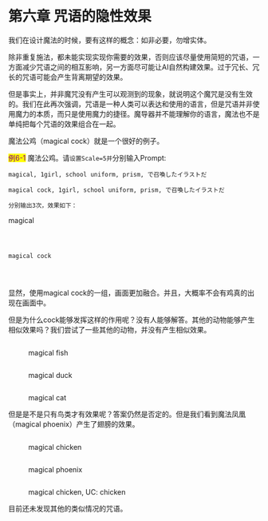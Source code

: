# 第六章 咒语的隐性效果

我们在设计魔法的时候，要有这样的概念：如非必要，勿增实体。

除非重复施法，都未能实现实现你需要的效果，否则应该尽量使用简短的咒语，一方面减少咒语之间的相互影响，另一方面尽可能让AI自然构建效果。过于冗长、冗长的咒语可能会产生背离期望的效果。

但是事实上，并非魔咒没有产生可以观测到的现象，就说明这个魔咒是没有生效的。我们在此再次强调，咒语是一种人类可以表达和使用的语言，但是咒语并非使用魔力的本质，而只是使用魔力的捷径。魔导器并不能理解你的语言，魔法也不是单纯把每个咒语的效果组合在一起。

魔法公鸡（magical cock）就是一个很好的例子。

<mark style="color:purple;">例6-1</mark> 魔法公鸡。请`设置Scale=5并`分别输入Prompt:&#x20;

`magical, 1girl, school uniform, prism, で召喚したイラストだ`

`magical cock, 1girl, school uniform, prism, で召喚したイラストだ`

`分别输出3次，效果如下：`

magical

<div>

<figure><img src=".gitbook/assets/E6-1A.jpg" alt=""><figcaption></figcaption></figure>

 

<figure><img src=".gitbook/assets/E6-1B.jpg" alt=""><figcaption></figcaption></figure>

 

<figure><img src=".gitbook/assets/E6-1C.jpg" alt=""><figcaption></figcaption></figure>

</div>

`magical cock`

<div>

<figure><img src=".gitbook/assets/E6-1E.jpg" alt=""><figcaption></figcaption></figure>

 

<figure><img src=".gitbook/assets/E6-1F.jpg" alt=""><figcaption></figcaption></figure>

 

<figure><img src=".gitbook/assets/E6-1D.jpg" alt=""><figcaption></figcaption></figure>

</div>

显然，使用magical cock的一组，画面更加融合。并且，大概率不会有鸡真的出现在画面中。

但是为什么cock能够发挥这样的作用呢？没有人能够解答。其他的动物能够产生相似效果吗？我们尝试了一些其他的动物，并没有产生相似效果。

<div>

<figure><img src=".gitbook/assets/E6-1G.jpg" alt=""><figcaption><p>magical fish</p></figcaption></figure>

 

<figure><img src=".gitbook/assets/E6-1H.jpg" alt=""><figcaption><p>magical duck</p></figcaption></figure>

 

<figure><img src=".gitbook/assets/E6-1I.jpg" alt=""><figcaption><p>magical cat</p></figcaption></figure>

</div>

但是是不是只有鸟类才有效果呢？答案仍然是否定的。但是我们看到魔法凤凰（magical phoenix）产生了翅膀的效果。

<div>

<figure><img src=".gitbook/assets/E6-1K.jpg" alt=""><figcaption><p>magical chicken</p></figcaption></figure>

 

<figure><img src=".gitbook/assets/E6-1L.jpg" alt=""><figcaption><p>magical phoenix</p></figcaption></figure>

 

<figure><img src=".gitbook/assets/E6-1J.jpg" alt=""><figcaption><p>magical chicken, UC: chicken</p></figcaption></figure>

</div>



目前还未发现其他的类似情况的咒语。

